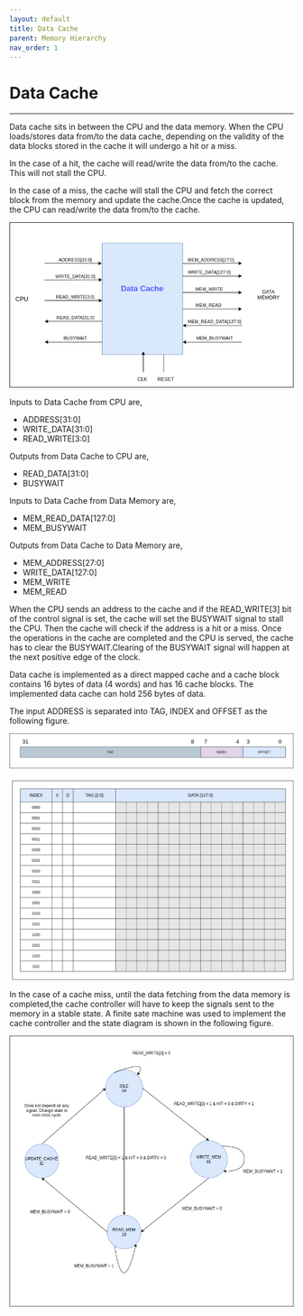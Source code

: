 ```yaml
---
layout: default
title: Data Cache
parent: Memory Hierarchy
nav_order: 1
---
```


# Data Cache

---

Data ‌‌cache ‌‌sits‌‌ in‌‌ between‌‌ the‌‌ CPU‌‌ and‌‌ the‌‌ data‌‌ memory. When‌‌ the‌‌ CPU‌‌ loads/stores‌‌ data‌‌ from/to‌‌ the‌ ‌data‌ ‌cache,‌ depending‌ ‌on‌ ‌the‌‌ validity‌ ‌of‌ ‌the‌ ‌data‌ ‌blocks‌ ‌stored‌ ‌in‌‌ the‌ ‌cache‌ ‌it‌ ‌will‌ ‌undergo‌ ‌a‌ ‌hit‌ ‌or‌ ‌a‌‌ miss.‌ ‌

In‌ ‌the‌ ‌case‌ ‌of‌ ‌a‌ ‌hit,‌ ‌the‌ ‌cache‌ ‌will‌‌ read/write‌ ‌the‌ ‌data‌ ‌from/to‌ ‌the‌‌ cache.‌ ‌This‌ ‌will‌ ‌not‌ ‌stall‌ ‌the‌ ‌CPU.‌‌ ‌
‌

In‌ ‌the‌ ‌case‌ ‌of‌ ‌a‌ ‌miss,‌ ‌the‌ ‌cache‌ ‌will‌‌ stall‌ ‌the‌ ‌CPU‌ ‌and‌ ‌fetch‌ ‌the‌ ‌correct‌‌ block‌ ‌from‌ ‌the‌ ‌memory‌ ‌and‌ ‌update‌‌ the‌‌ cache.‌‌Once‌‌ the‌‌ cache‌‌ is‌‌ updated,‌‌ the‌ ‌CPU‌ ‌can‌ ‌read/write‌ ‌the‌ ‌data‌‌ from/to‌ ‌the‌ ‌cache.‌

![Data Cache](../images/memory_hierarchy/dcache/dcache.png)

Inputs‌ ‌to‌ ‌Data‌ ‌Cache‌ ‌from‌ ‌CPU‌ ‌are,‌ ‌

- ADDRESS[31:0]‌ ‌
- WRITE_DATA[31:0]‌ ‌
- READ_WRITE[3:0]‌ ‌

Outputs‌ ‌from‌ ‌Data‌ ‌Cache‌ ‌to‌ ‌CPU‌ ‌are,‌ ‌

- READ_DATA[31:0]‌ ‌
- BUSYWAIT‌ ‌

Inputs‌ ‌to‌ ‌Data‌ ‌Cache‌ ‌from‌ ‌Data‌ ‌Memory‌ ‌are,‌ ‌

- MEM_READ_DATA[127:0]‌ ‌
- MEM_BUSYWAIT‌ ‌ ‌

Outputs‌ ‌from‌ ‌Data‌ ‌Cache‌ ‌to‌ ‌Data‌ ‌Memory‌ ‌are,‌ ‌

- MEM_ADDRESS[27:0]‌ ‌
- WRITE_DATA[127:0]‌ ‌
- MEM_WRITE‌ ‌
- MEM_READ‌ ‌

When‌‌ the ‌‌CPU‌‌ sends‌‌ an‌‌ address‌‌ to‌‌ the‌‌ cache‌‌ and‌‌ if‌‌ the‌‌ READ_WRITE[3]‌‌ bit‌‌ of‌‌ the‌‌ control‌‌ signal‌‌ is‌‌ set,‌ ‌the‌ ‌cache‌ ‌will‌ ‌set‌ ‌the‌ ‌BUSYWAIT‌ ‌signal‌ ‌to‌ ‌stall‌ the‌ ‌CPU.‌ ‌Then‌ ‌the‌ ‌cache‌ ‌will‌ ‌check‌ ‌if‌ ‌the‌‌ address‌ ‌is‌ ‌a‌ ‌hit‌ ‌or‌ ‌a‌ ‌miss.‌ ‌Once‌‌ the‌‌ operations‌‌ in‌‌ the‌‌ cache‌‌ are‌‌ completed‌‌ and‌‌ the‌‌ CPU‌‌ is‌‌ served,‌‌ the‌‌ cache‌‌ has‌‌ to‌‌ clear‌‌ the‌‌ BUSYWAIT.‌‌Clearing‌‌ of‌‌ the‌‌ BUSYWAIT‌‌ signal‌‌ will‌‌ happen‌‌ at‌‌ the‌‌ next‌‌ positive‌ ‌edge‌ ‌of‌ ‌the‌ ‌clock.‌ ‌‌ ‌

Data ‌‌cache‌‌ is‌‌ implemented‌‌ as‌‌ a‌‌ direct‌‌ mapped‌‌ cache‌‌ and‌‌ a‌‌ cache‌‌ block‌‌ contains‌‌ 16‌‌ bytes‌‌ of‌‌ data‌‌ (4‌‌ words)‌ ‌and‌ ‌has‌ ‌16‌ ‌cache‌ ‌blocks.‌ ‌The‌ ‌implemented‌ ‌data‌ ‌cache‌ ‌can‌ ‌hold‌ ‌256‌ ‌bytes‌ ‌of‌ ‌data.‌

The‌ ‌input‌ ‌ADDRESS‌ ‌is‌ ‌separated‌ ‌into‌ ‌TAG,‌ ‌INDEX‌ ‌and‌ OFFSET‌ ‌as‌ ‌the‌ ‌following‌ ‌figure.‌

![Address Separation](../images/memory_hierarchy/dcache/dcache_address.png)

![Cache Layout](../images/memory_hierarchy/dcache/dcache_layout.png)

In‌ ‌the‌ ‌case‌‌ of‌‌ a‌‌ cache‌‌ miss, until‌‌ the‌‌ data‌‌ fetching‌‌ from‌‌ the‌‌ data‌‌ memory‌‌ is‌‌ completed,‌‌the‌‌ cache‌‌ controller‌‌ will‌‌ have‌‌ to‌‌ keep‌‌ the‌‌ signals‌‌ sent‌‌ to‌‌ the‌‌ memory‌‌ in‌‌ a‌‌ stable‌‌ state.‌‌ A‌‌ finite‌‌ sate‌‌ machine‌‌ was‌ ‌used‌ ‌to‌ ‌implement‌ ‌the‌ ‌cache‌ ‌controller‌ ‌and‌ ‌the‌ ‌state‌ ‌diagram‌ ‌is‌ ‌shown‌ ‌in‌ ‌the‌ ‌following‌ ‌figure.‌

![FSM](../images/memory_hierarchy/dcache/dcache_FSM.png)
